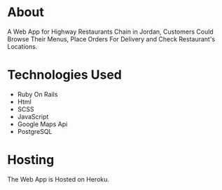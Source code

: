# About
A Web App for Highway Restaurants Chain in Jordan, Customers Could Browse Their Menus, Place Orders For Delivery and Check Restaurant's Locations.

# Technologies Used 
- Ruby On Rails
- Html
- SCSS
- JavaScript
- Google Maps Api
- PostgreSQL

# Hosting 
The Web App is Hosted on Heroku. 
